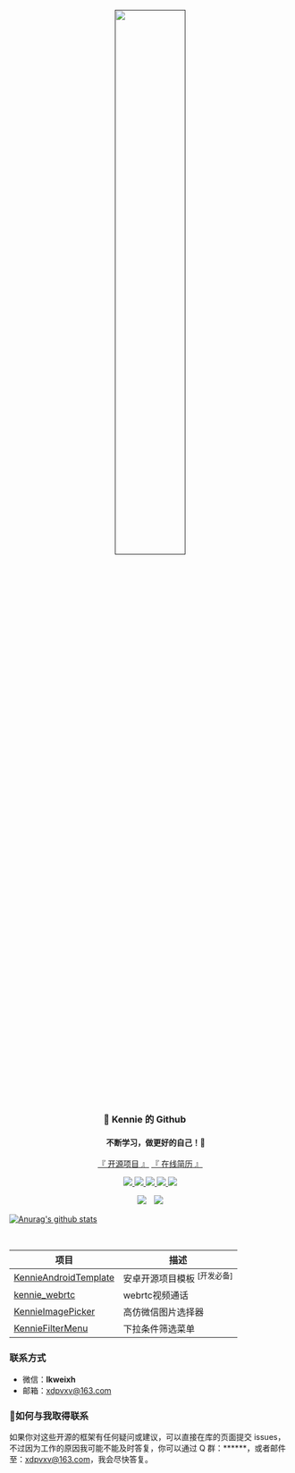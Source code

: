 <p align="center">
<a href=""><img src="https://github.com/kennielab/KennieAndroidTemplate/tree/main/resources/screenshots/logo.gif" alt="" width="50%"/></a>
</p>

<h3 align="center">
🚀 Kennie 的 Github &nbsp;&nbsp;&nbsp;&nbsp;
</h3>
<h4 align="center">
&nbsp;&nbsp;&nbsp;&nbsp;&nbsp;&nbsp;不断学习，做更好的自己！💪 
</h3>

<p align="center">
<a href="https://github.com/kennielab?tab=repositories">『 开源项目 』</a>
<a href="https://kennielab.github.io/Resume/">『 在线简历 』</a>
</p>

<p align="center">
<a href="https://www.baidu.com">
    <img src="https://img.shields.io/badge/🔥%20简书地址-brightness.svg" />
  </a>
  <a href="https://www.baidu.com">
    <img src="https://img.shields.io/badge/🚀%20微信公众号-brightness.svg" />
  </a>
  <a href="https://gitee.com/kennielab">
    <img src="https://img.shields.io/badge/🐴%20码云地址-brightness.svg" />
  </a>
  <a href="https://qm.qq.com/cgi-bin/qm/qr?k=7eeXOuUkZl5A5jLBh4WgcWsma2VxK6hJ&jump_from=webapi">
    <img src="https://img.shields.io/badge/🐧%20加入Q群-brightness.svg" />
  </a>
  <a href="https://github.com/kennielab">
    <img src="https://komarev.com/ghpvc/?username=kennielab&color=brightgreen&label=👁%20Views" />
  </a>  
</p>

<p align="center">
<img src="https://img.shields.io/badge/Android-Programmer-green?style=flat&logo=appveyor" />　<img src="https://img.shields.io/badge/Language-Kotlin-blue?style=flat&logo=appveyor" />
</p>

<p align="center">

[![Anurag's github stats](https://github-readme-stats.vercel.app/api?username=kennielab&theme=vue-dark&show_icons=true)](https://github.com/kennielab)

</p>

<br>

 | 项目                                                         | 描述                                                         |
| ------------------------------------------------------------ | ------------------------------------------------------------ |
| [KennieAndroidTemplate](https://github.com/kennielab/KennieAndroidTemplate)    | 安卓开源项目模板 <sup>[开发必备]</sup> |
| [kennie_webrtc](https://github.com/kennielab/kennie_webrtc)    | webrtc视频通话 |
| [KennieImagePicker](https://github.com/kennielab/KennieImagePicker)    | 高仿微信图片选择器 |
| [KennieFilterMenu](https://github.com/kennielab/KennieFilterMenu)    | 下拉条件筛选菜单 |

### 联系方式
- 微信：**lkweixh**
- 邮箱：xdpvxv@163.com

### 📧如何与我取得联系

如果你对这些开源的框架有任何疑问或建议，可以直接在库的页面提交 issues，不过因为工作的原因我可能不能及时答复，你可以通过 Q 群：******，或者邮件至：xdpvxv@163.com，我会尽快答复。


